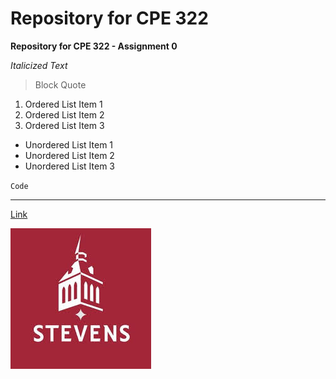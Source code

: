 # Repository for CPE 322

**Repository for CPE 322 - Assignment 0**

*Italicized Text*

> Block Quote

1. Ordered List Item 1
2. Ordered List Item 2
3. Ordered List Item 3

- Unordered List Item 1
- Unordered List Item 2
- Unordered List Item 3

`Code`

---

[Link](https://www.stevens.edu/)

![Image](images.jpeg)
